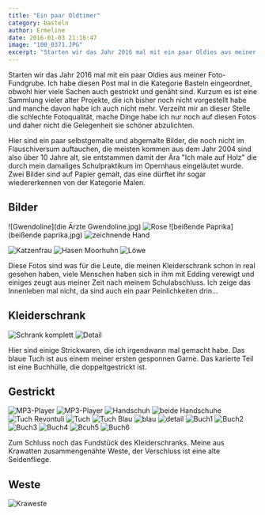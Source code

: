 ```yaml
---
title: "Ein paar Oldtimer"
category: basteln
author: Ermeline
date: 2016-01-03 21:16:47
image: "100_0371.JPG"
excerpt: "Starten wir das Jahr 2016 mal mit ein paar Oldies aus meiner Foto-Fundgrube."
---
```


Starten wir das Jahr 2016 mal mit ein paar Oldies aus meiner Foto-Fundgrube. Ich habe diesen Post mal in die Kategorie Basteln eingeordnet, obwohl hier viele Sachen auch gestrickt und genäht sind. Kurzum es ist eine Sammlung vieler alter Projekte, die ich bisher noch nicht vorgestellt habe und manche davon habe ich auch nicht mehr. Verzeiht mir an dieser Stelle die schlechte Fotoqualität, mache Dinge habe ich nur noch auf diesen Fotos und daher nicht die Gelegenheit sie schöner abzulichten.

Hier sind ein paar selbstgemalte und abgemalte Bilder, die noch nicht im Flauschiversum auftauchen, die meisten kommen aus dem Jahr 2004 sind also über 10 Jahre alt, sie entstammen damit der Ära "Ich male auf Holz" die durch mein damaliges Schulpraktikum im Opernhaus eingeläutet wurde. Zwei Bilder sind auf Papier gemalt, das eine dürftet ihr sogar wiedererkennen von der Kategorie Malen.


## Bilder
![Gwendoline](die Ärzte Gwendoline.jpg)
![Rose](2.jpg)
![beißende Paprika](beißende paprika.jpg)
![zeichnende Hand](PA130001.JPG)

![Katzenfrau](100_0371.JPG)
![Hasen Moorhuhn](DSC00097.jpg)
![Löwe](P3180015.JPG)


Diese Fotos sind was für die Leute, die meinen Kleiderschrank schon in real gesehen haben, viele Menschen haben sich in ihm mit Edding verewigt und einiges zeugt aus meiner Zeit nach meinem Schulabschluss. Ich zeige das Innenleben mal nicht, da sind auch ein paar Peinlichkeiten drin...


## Kleiderschrank
![Schrank komplett](DSCF3709.JPG)
![Detail](DSC00006.JPG)


Hier sind einige Strickwaren, die ich irgendwann mal gemacht habe. Das blaue Tuch ist aus einem meiner ersten gesponnen Garne. Das karierte Teil ist eine Buchhülle, die doppeltgestrickt ist.


## Gestrickt
![MP3-Player](IMG_3744.JPG)
![MP3-Player](IMG_3745.JPG)
![Handschuh](IMG_4252.JPG)
![beide Handschuhe](IMG_4255.JPG)
![Tuch Revontuli](IMG_4256.JPG)
![Tuch](IMG_4257.JPG)
![Tuch Blau](IMG_4258.JPG)
![blau](IMG_4259.JPG)
![detail](IMG_4260.JPG)
![Buch1](IMG_4261.JPG)
![Buch2](IMG_4262.JPG)
![Buch3](IMG_4263.JPG)
![Buch4](IMG_4264.JPG)
![Bcuh5](IMG_4266.JPG)
![Buch6](IMG_4267.JPG)


Zum Schluss noch das Fundstück des Kleiderschranks. Meine aus Krawatten zusammengenähte Weste, der Verschluss ist eine alte Seidenfliege.


## Weste
![Kraweste](DSC00782.JPG)




